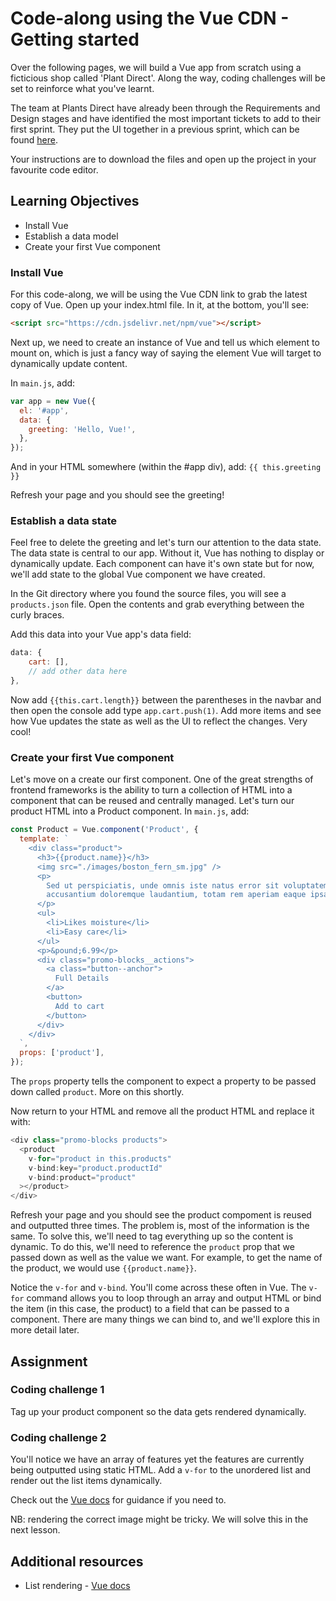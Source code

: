 # Code-along using the Vue CDN - Getting started

Over the following pages, we will build a Vue app from scratch using a ficticious shop called 'Plant Direct'. Along the way, coding challenges will be set to reinforce what you've learnt.

The team at Plants Direct have already been through the Requirements and Design stages and have identified the most important tickets to add to their first sprint. They put the UI together in a previous sprint, which can be found [here](https://github.com/MultiverseLearningProducts/swe2-solutions/tree/main/MOD1/plants-direct-starter/starter).

Your instructions are to download the files and open up the project in your favourite code editor.

## Learning Objectives

- Install Vue
- Establish a data model
- Create your first Vue component

### Install Vue

For this code-along, we will be using the Vue CDN link to grab the latest copy of Vue. Open up your index.html file. In it, at the bottom, you'll see:

```html
<script src="https://cdn.jsdelivr.net/npm/vue"></script>
```

Next up, we need to create an instance of Vue and tell us which element to mount on, which is just a fancy way of saying the element Vue will target to dynamically update content.

In `main.js`, add:

```javascript
var app = new Vue({
  el: '#app',
  data: {
    greeting: 'Hello, Vue!',
  },
});
```

And in your HTML somewhere (within the #app div), add: `{{ this.greeting }}`

Refresh your page and you should see the greeting!

### Establish a data state

Feel free to delete the greeting and let's turn our attention to the data state. The data state is central to our app. Without it, Vue has nothing to display or dynamically update. Each component can have it's own state but for now, we'll add state to the global Vue component we have created.

In the Git directory where you found the source files, you will see a `products.json` file. Open the contents and grab everything between the curly braces.

Add this data into your Vue app's data field:

```javascript
data: {
    cart: [],
    // add other data here
},
```

Now add `{{this.cart.length}}` between the parentheses in the navbar and then open the console add type `app.cart.push(1)`. Add more items and see how Vue updates the state as well as the UI to reflect the changes. Very cool!

### Create your first Vue component

Let's move on a create our first component. One of the great strengths of frontend frameworks is the ability to turn a collection of HTML into a component that can be reused and centrally managed. Let's turn our product HTML into a Product component. In `main.js`, add:

```javascript
const Product = Vue.component('Product', {
  template: `
    <div class="product">
      <h3>{{product.name}}</h3>
      <img src="./images/boston_fern_sm.jpg" />
      <p>
        Sed ut perspiciatis, unde omnis iste natus error sit voluptatem
        accusantium doloremque laudantium, totam rem aperiam eaque ipsa
      </p>
      <ul>
        <li>Likes moisture</li>
        <li>Easy care</li>
      </ul>
      <p>&pound;6.99</p>
      <div class="promo-blocks__actions">
        <a class="button--anchor">
          Full Details
        </a>        
        <button>
          Add to cart
        </button>
      </div>
    </div>
  `,
  props: ['product'],
});
```

The `props` property tells the component to expect a property to be passed down called `product`. More on this shortly.

Now return to your HTML and remove all the product HTML and replace it with:

```javascript
<div class="promo-blocks products">
  <product
    v-for="product in this.products"
    v-bind:key="product.productId"
    v-bind:product="product"
  ></product>
</div>
```

Refresh your page and you should see the product compoment is reused and outputted three times. The problem is, most of the information is the same. To solve this, we'll need to tag everything up so the content is dynamic. To do this, we'll need to reference the `product` prop that we passed down as well as the value we want. For example, to get the name of the product, we would use `{{product.name}}`.

Notice the `v-for` and `v-bind`. You'll come across these often in Vue. The `v-for` command allows you to loop through an array and output HTML or bind the item (in this case, the product) to a field that can be passed to a component. There are many things we can bind to, and we'll explore this in more detail later.

## Assignment

### Coding challenge 1

Tag up your product component so the data gets rendered dynamically.

### Coding challenge 2

You'll notice we have an array of features yet the features are currently being outputted using static HTML. Add a `v-for` to the unordered list and render out the list items dynamically.

Check out the [Vue docs](https://vuejs.org/v2/guide/list.html) for guidance if you need to.

NB: rendering the correct image might be tricky. We will solve this in the next lesson.

## Additional resources

- List rendering - [Vue docs](https://vuejs.org/v2/guide/list.html)
